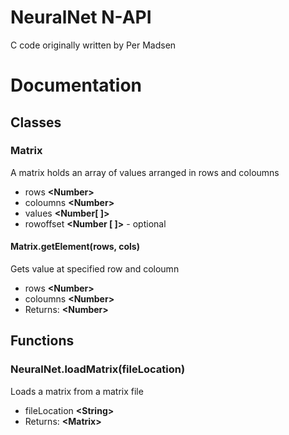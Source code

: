 # NeuralNet N-API

C code originally written by Per Madsen

# Documentation

## Classes

### Matrix
A matrix holds an array of values arranged in rows and coloumns

* rows **\<Number\>**
* coloumns **\<Number\>**
* values **\<Number[ ]\>**
* rowoffset **\<Number [ ]\>** - optional

#### Matrix.getElement(rows, cols)
Gets value at specified row and coloumn
* rows **\<Number\>**
* coloumns **\<Number\>**
* Returns: **\<Number\>**

## Functions

### NeuralNet.loadMatrix(fileLocation)
Loads a matrix from a matrix file
* fileLocation **\<String\>**
* Returns: **\<Matrix\>**